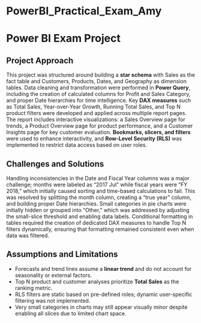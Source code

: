 # PowerBI_Practical_Exam_Amy
# Power BI Exam Project

## Project Approach
This project was structured around building a **star schema** with Sales as the fact table and Customers, Products, Dates, and Geography as dimension tables. Data cleaning and transformation were performed in **Power Query**, including the creation of calculated columns for Profit and Sales Category, and proper Date hierarchies for time intelligence. Key **DAX measures** such as Total Sales, Year-over-Year Growth, Running Total Sales, and Top N product filters were developed and applied across multiple report pages. The report includes interactive visualizations: a Sales Overview page for trends, a Product Overview page for product performance, and a Customer Insights page for key customer evaluation. **Bookmarks, slicers, and filters** were used to enhance interactivity, and **Row-Level Security (RLS)** was implemented to restrict data access based on user roles.

## Challenges and Solutions
Handling inconsistencies in the Date and Fiscal Year columns was a major challenge; months were labeled as “2017 Jul” while fiscal years were “FY 2018,” which initially caused sorting and time-based calculations to fail. This was resolved by splitting the month column, creating a “true year” column, and building proper Date hierarchies. Small categories in pie charts were initially hidden or grouped into “Other,” which was addressed by adjusting the small-slice threshold and enabling data labels. Conditional formatting in tables required the creation of dedicated DAX measures to handle Top N filters dynamically, ensuring that formatting remained consistent even when data was filtered.

## Assumptions and Limitations
- Forecasts and trend lines assume a **linear trend** and do not account for seasonality or external factors.  
- Top N product and customer analyses prioritize **Total Sales** as the ranking metric.  
- RLS filters are static based on pre-defined roles; dynamic user-specific filtering was not implemented.  
- Very small categories in charts may still appear visually minor despite enabling all slices due to limited chart space.

